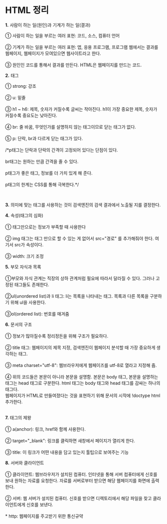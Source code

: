 
<h1>HTML 정리</h1>

<strong>1.</strong> 사람이 하는 일(원인)과 기계가 하는 일(결과)

<p>
① 사람이 하는 일을 부르는 여러 표현: 코드, 소스, 컴퓨터 언어 <br><br>
② 기계가 하는 일을 부르는 여러 표현: 앱, 응용 프로그램, 프로그램 웹에서는 결과를 웹페이지, 웹페이지가 모여있으면 웹사이트라고 한다.<br><br>③ 원인인 코드를 통해서 결과를 만든다. HTML은 웹페이지를 만드는 코드. </p>



<strong>2.</strong>  태그

<p>① strong: 강조<br><br> ② u: 밑줄<br><br> ③ h1 ~ h6: 제목, 숫자가 커질수록 글씨는 작아진다. h1이 가장 중요한 제목, 숫자가 커질수록 중요도는 낮아진다.<br><br> ④ br: 줄 바꿈, 무엇인가를 설명하지 않는 태그이므로 닫는 태그가 없다.<br><br>⑤ p: 단락, br과 다르게 닫는 태그가 있다. <br><br>
/*p태그는 단락과 단락의 간격이 고정되어 있다는 단점이 있다. 
<br><br>br태그는 원하는 만큼 간격을 줄 수 있다. <br><br>p태그가 좋은 태그, 정보를 더 가치 있게 해 준다. <br><br>p태그의 한계는 CSS를 통해 극복한다.*/

​    

<p><strong>3.</strong> 의미에 맞는 태그를 사용하는 것이 검색엔진의 검색 결과에서 노출될 지를 결정한다. </p>

<p><strong>4.</strong> 속성(태그의 심화)
<br><br>① 태그만으로는 정보가 부족할 때 사용한다 
<br><br>② img 태그는 태그 만으로 할 수 있는 게 없어서 src="경로" 를 추가해줘야 한다. 여기서 src가 속성이다.<br><br>③ width: 크기 조정</p>



<p><strong>5.</strong> 부모 자식과 목록
<br><br> ①부모와 자식 관계는 직장의 상하 관계처럼 필요에 따라서 달라질 수 있다. 그러나 고정된 태그들도 존재한다. <br><br>
②ul(unordered list)과 li 태그: li는 목록을 나타내는 태그. 목록과 다른 목록을 구분하기 위해 ul을 사용한다. <br><br>
 ③ol(ordered list): 번호를 매겨줌</p>



<p><strong>6.</strong> 문서의 구조<br><br>
① 정보가 많아질수록 정리정돈을 위해 구조가 필요하다.<br><br>
② title 태그: 웹페이지의 제목 지정, 검색엔진이 웹페이지 분석할 때 가장 중요하게 생각하는 태그.
<br><br> ③ meta charset="utf-8": 웹브라우저에게 웹페이즈를 utf-8로 열라고 지정해 줌.
<br><br>④ 위의 코드들은 본문이 아니라 본문을 설명함. 본문은 body 태그, 본문을 설명하는 태그는 head 태그로 구분한다. html 태그는 body 태그와 head 태그를 감싸는 하나의 태그다.<br>
웹페이지가 HTML로 만들여졌다는 것을 표현하기 위해 문서의 시작에 !doctype html 추가한다. <br><br>
</p>

<p><strong>7.</strong> 태그의 제왕<br><br>
① a(anchor): 링크, href와 함께 사용한다.<br><br>
② target="_blank": 링크를 클릭하면 새창에서 페이지가 열리게 한다.<br><br>
    ③ title: 이 링크가 어떤 내용을 담고 있는지 툴팁으로 보여주는 기능</p>



<p><strong>8.</strong> 서버와 클라이언트<br><br>
① 클라이언트: 웹브라우저가 설치된 컴퓨터. 인터넷을 통해 서버 컴퓨터에게 신호를 보내 원하는 자료를 요청한다. 자료를 서버로부터 받으면 해당 웹페이지를 화면에 출력한다. <br><br> 
② 서버: 웹 서버가 설치된 컴퓨터. 신호를 받으면 디렉토리에서 해당 파일을 찾고 클라이언트에게 신호를 보낸다. <br><br>
* http: 웹페이지를 주고받기 위한 통신규약 


​    

